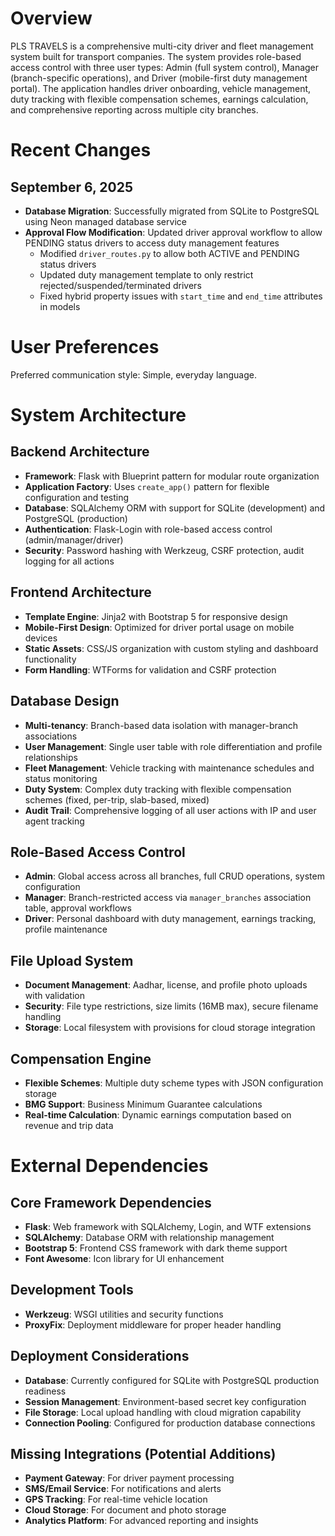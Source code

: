 # Overview

PLS TRAVELS is a comprehensive multi-city driver and fleet management system built for transport companies. The system provides role-based access control with three user types: Admin (full system control), Manager (branch-specific operations), and Driver (mobile-first duty management portal). The application handles driver onboarding, vehicle management, duty tracking with flexible compensation schemes, earnings calculation, and comprehensive reporting across multiple city branches.

# Recent Changes

## September 6, 2025
- **Database Migration**: Successfully migrated from SQLite to PostgreSQL using Neon managed database service
- **Approval Flow Modification**: Updated driver approval workflow to allow PENDING status drivers to access duty management features
  - Modified `driver_routes.py` to allow both ACTIVE and PENDING status drivers
  - Updated duty management template to only restrict rejected/suspended/terminated drivers
  - Fixed hybrid property issues with `start_time` and `end_time` attributes in models

# User Preferences

Preferred communication style: Simple, everyday language.

# System Architecture

## Backend Architecture
- **Framework**: Flask with Blueprint pattern for modular route organization
- **Application Factory**: Uses `create_app()` pattern for flexible configuration and testing
- **Database**: SQLAlchemy ORM with support for SQLite (development) and PostgreSQL (production)
- **Authentication**: Flask-Login with role-based access control (admin/manager/driver)
- **Security**: Password hashing with Werkzeug, CSRF protection, audit logging for all actions

## Frontend Architecture
- **Template Engine**: Jinja2 with Bootstrap 5 for responsive design
- **Mobile-First Design**: Optimized for driver portal usage on mobile devices
- **Static Assets**: CSS/JS organization with custom styling and dashboard functionality
- **Form Handling**: WTForms for validation and CSRF protection

## Database Design
- **Multi-tenancy**: Branch-based data isolation with manager-branch associations
- **User Management**: Single user table with role differentiation and profile relationships
- **Fleet Management**: Vehicle tracking with maintenance schedules and status monitoring
- **Duty System**: Complex duty tracking with flexible compensation schemes (fixed, per-trip, slab-based, mixed)
- **Audit Trail**: Comprehensive logging of all user actions with IP and user agent tracking

## Role-Based Access Control
- **Admin**: Global access across all branches, full CRUD operations, system configuration
- **Manager**: Branch-restricted access via `manager_branches` association table, approval workflows
- **Driver**: Personal dashboard with duty management, earnings tracking, profile maintenance

## File Upload System
- **Document Management**: Aadhar, license, and profile photo uploads with validation
- **Security**: File type restrictions, size limits (16MB max), secure filename handling
- **Storage**: Local filesystem with provisions for cloud storage integration

## Compensation Engine
- **Flexible Schemes**: Multiple duty scheme types with JSON configuration storage
- **BMG Support**: Business Minimum Guarantee calculations
- **Real-time Calculation**: Dynamic earnings computation based on revenue and trip data

# External Dependencies

## Core Framework Dependencies
- **Flask**: Web framework with SQLAlchemy, Login, and WTF extensions
- **SQLAlchemy**: Database ORM with relationship management
- **Bootstrap 5**: Frontend CSS framework with dark theme support
- **Font Awesome**: Icon library for UI enhancement

## Development Tools
- **Werkzeug**: WSGI utilities and security functions
- **ProxyFix**: Deployment middleware for proper header handling

## Deployment Considerations
- **Database**: Currently configured for SQLite with PostgreSQL production readiness
- **Session Management**: Environment-based secret key configuration
- **File Storage**: Local upload handling with cloud migration capability
- **Connection Pooling**: Configured for production database connections

## Missing Integrations (Potential Additions)
- **Payment Gateway**: For driver payment processing
- **SMS/Email Service**: For notifications and alerts
- **GPS Tracking**: For real-time vehicle location
- **Cloud Storage**: For document and photo storage
- **Analytics Platform**: For advanced reporting and insights